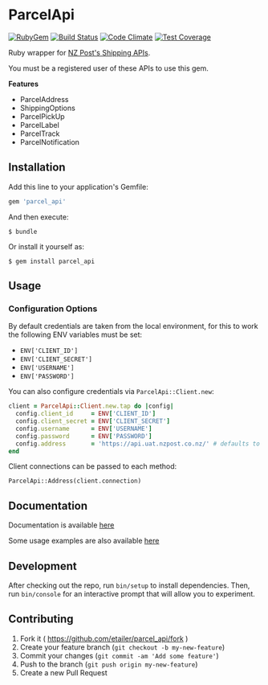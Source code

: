 # ParcelApi

[![RubyGem](https://badge.fury.io/rb/parcel_api.svg)](https://rubygems.org/gems/parcel_api) [![Build Status](https://travis-ci.org/etailer/parcel_api.svg)](https://travis-ci.org/etailer/parcel_api) [![Code Climate](https://codeclimate.com/repos/552dc72e69568025e8001d73/badges/d0ccddbcdb28ce0d2834/gpa.svg)](https://codeclimate.com/repos/552dc72e69568025e8001d73/feed) [![Test Coverage](https://codeclimate.com/repos/552dc72e69568025e8001d73/badges/d0ccddbcdb28ce0d2834/coverage.svg)](https://codeclimate.com/repos/552dc72e69568025e8001d73/feed)

Ruby wrapper for [NZ Post's Shipping APIs](https://www.nzpost.co.nz/developer-centre#parcel).

You must be a registered user of these APIs to use this gem.

__Features__

* ParcelAddress
* ShippingOptions
* ParcelPickUp
* ParcelLabel
* ParcelTrack
* ParcelNotification

## Installation

Add this line to your application's Gemfile:

```ruby
gem 'parcel_api'
```

And then execute:

`$ bundle`

Or install it yourself as:

`$ gem install parcel_api`

## Usage

### Configuration Options

By default credentials are taken from the local environment, for this to work the following ENV variables must be set:

* `ENV['CLIENT_ID']`
* `ENV['CLIENT_SECRET']`
* `ENV['USERNAME']`
* `ENV['PASSWORD']`

You can also configure credentials via `ParcelApi::Client.new`:

```ruby
client = ParcelApi::Client.new.tap do |config|
  config.client_id     = ENV['CLIENT_ID']
  config.client_secret = ENV['CLIENT_SECRET']
  config.username      = ENV['USERNAME']
  config.password      = ENV['PASSWORD']
  config.address       = 'https://api.uat.nzpost.co.nz/' # defaults to api.nzpost.co.nz
end
```

Client connections can be passed to each method:

`ParcelApi::Address(client.connection)`

## Documentation

Documentation is available [here](http://www.rubydoc.info/github/etailer/parcel_api)

Some usage examples are also available [here](example/mock.rb)


## Development

After checking out the repo, run `bin/setup` to install dependencies. Then, run `bin/console` for an interactive prompt that will allow you to experiment.


## Contributing

1. Fork it ( https://github.com/etailer/parcel_api/fork )
2. Create your feature branch (`git checkout -b my-new-feature`)
3. Commit your changes (`git commit -am 'Add some feature'`)
4. Push to the branch (`git push origin my-new-feature`)
5. Create a new Pull Request

